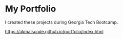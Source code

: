 
# My Portfolio

I created these projects during Georgia Tech Bootcamp.


https://akmalscode.github.io/portfolio/index.html


